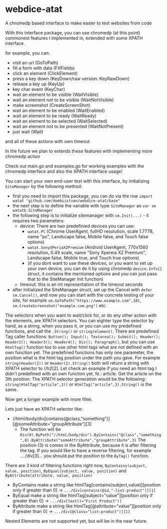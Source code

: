# webdice-atat
A chromedp based interface to make easier to test websites from code

With this interface package, you can use chromedp (at this point) commonest features I implemented in, extended with some XPATH interface.

for example, you can:
  - visit an url (GoToPath)
  - fill a form with data (FillFields)
  - click an element (ClickElement)
  - press a key down (KeyDown/raw version: KeyRawDown) 
  - release a key up (KeyUp)
  - key char event (KeyChar)
  - wait an element to be visible (WaitVisible)
  - wait an element not to be visible (WaitNotVisible)
  - make screenshot (CreateScreenShot)
  - wait an element to be enabled (WaitEnabled)
  - wait an element to be ready (WaitReady)
  - wait an element to be selected (WaitSelected)
  - wait an element not to be presented (WaitNotPresent)
  - just wait (Wait)
  
and all of these actions with own timeout

In the future we plan to extends these features with implementing more chromedp action

Check out main.go and examples.go for working examples with the chromedp interface and also the XPATH interface usage!

You can start your own end-user test with this interface, by initializing ```SiteManager``` by the following method:
 - first you need to import this package, you can do via the row ```import watat "github.com/dombiistvan/webdice-atat/base"```
 - the next step is to define the variable with type ```SiteManager``` as ```var sm watatb.SiteManager```
 - the following step is to initialize sitemanager with ```sm.Init(...)``` - it requires two parameters: 
   - device: There are two predefinied devices you can use:
      - ```watat.PC``` (Chrome UserAgent, fullHD resolution, scale 1.7778, name "pc", Landscape false, Mobile false, and Touch false options)
      - ```watat.SonyXPeriaXZPremium``` (Android UserAgent, 770x1560 resolution, 0.49 scale, name "Sony Xpereia XZ Premium", Landscape false, Mobile true, and Touch true options)
      - (if you dont want to use these devices, or you want to set up your own device, you can do it by using chromedp ```device.Info{}``` struct, it contains the mentioned options and you can just pass that to the SiteManager Init function)
   - timeout: this is an int representation of the timeout seconds 
 - after Initialized the SiteManager struct, set up the Cancel with ```defer sm.Cancel()```, and now you can start with the concrete testing of your site, for example ```sm.GoToPath("https://www.example.com",10)```, ```sm.CreateScreenshot("example.com.png")``` etc.
 
 The selectors when you want to wait/click for, or do any other action with the elements, are XPATH selectors. You can eighter type the selector by hand, as a string, when you pass it, or you can use my predefined functions, and call the ```.String()``` or ```string(element)```.
 There are predefined Tag caller functions: ```Button(); Input(); Textarea(); Submit(); Header(); Header2(); Header3(); Header4(); Div(); Paragraph()```, but you can use ```HtmlTag()``` function too to use other html tags what are not defined with an own function yet. The predefined functions has only one parameter, the position what is the html tag position under the path you gave.
 For example ```string(Header(2))``` or ```Header(2).String()``` both will return a string with XPATH selector to //h2[2]. Let check an example if you need an html tag I didn't predefined with an own function yet, fe.: article. Get the article on the 3th position. The XPATH selector generation would be the following: ```string(HtmlTag("article",3))``` or ```HtmlTag("article",3).String()``` is the same.
 
 Now get a longer example with more filter.
 
 Lets just have an XPATH selector like: 
  - //html/body/div[contains(@class,"something")][@someAttribute="groupAttribute"][3] 
    - The function will be ```Div(0).ByPath("//html/body/div").ByContains("@class","something",0).ByAttribute("someAttribute","groupAttribute",3)```
    The position (3) is comes in the ByAttribute, because it is after filtering the tag. If you would like to have a reverse filtering, for example ..../div[3]... you should put the position to the ```ByTag()``` function.
    
 There are 3 kind of filtering functions right now, ```ByContains(subject, value, position)```, ```ByEqual(subject, value, position)``` and ```ByAttribute(attribute, value, position)```
  - ByContains make a string like htmlTag[contains(subject,value)][position only if greater than 0] -> ```.../div[contains(@id,"-list-product")][1]``` 
  - ByEqual make a string like htmlTag[subject="value"][position only if greater than 0] -> ```.../div[text()="First Product")]``` 
  - ByAttribute make a string like htmlTag[@attribute="value"][position only if greater than 0] -> ```.../div[@class="list-product")][1]``` 
  
  Nested Elements are not supported yet, but will be in the near future.